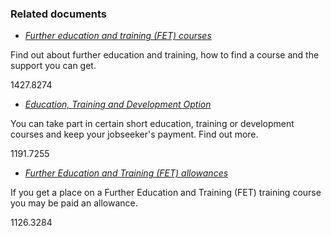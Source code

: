 ###  Related documents

  * [ _Further education and training (FET) courses_ ](/en/education/further-education-and-training/training-courses/)

Find out about further education and training, how to find a course and the
support you can get.

1427.8274

  * [ _Education, Training and Development Option_ ](/en/social-welfare/back-to-education/education-training-and-development-option/)

You can take part in certain short education, training or development courses
and keep your jobseeker's payment. Find out more.

1191.7255

  * [ _Further Education and Training (FET) allowances_ ](/en/education/further-education-and-training/training-allowances/)

If you get a place on a Further Education and Training (FET) training course
you may be paid an allowance.

1126.3284
